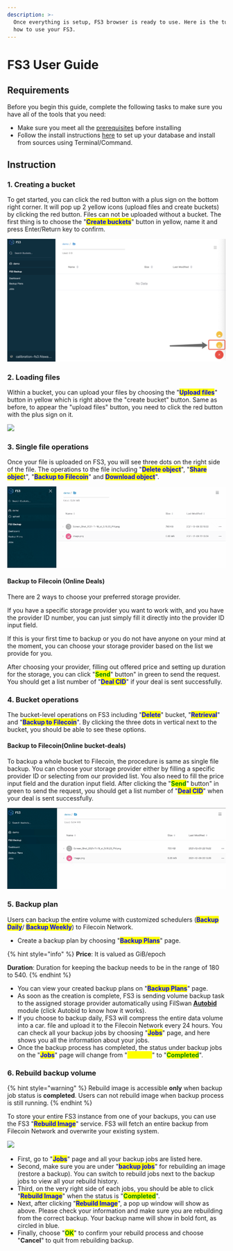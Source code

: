 ```yaml
---
description: >-
  Once everything is setup, FS3 browser is ready to use. Here is the tutorial
  how to use your FS3.
---
```


# FS3 User Guide

## Requirements

Before you begin this guide, complete the following tasks to make sure you have all of the tools that you need:

* Make sure you meet all the [prerequisites](setup-your-fs3/prerequisites.md) before installing
* Follow the install instructions [here](setup-your-fs3/install-fs3.md) to set up your database and install from sources using Terminal/Command.

## Instruction

### 1.  Creating a bucket

To get started, you can click the red button with a plus sign on the bottom right corner. It will pop up 2 yellow icons (upload files and create buckets) by clicking the red button. Files can not be uploaded without a bucket. The first thing is to choose the "<mark style="color:blue;">**Create buckets**</mark>" button in yellow, name it and press Enter/Return key to confirm.&#x20;

![](../.gitbook/assets/WechatIMG284.jpeg)

### 2. Loading files

Within a bucket, you can upload your files by choosing the "<mark style="color:blue;">**Upload files**</mark>" button in yellow which is right above the "create bucket" button. Same as before, to appear the "upload files" button, you need to click the red button with the plus sign on it.&#x20;

![](../.gitbook/assets/WeChat5cf513347fdac1e75f21ab1c684bb5e1.png)

### 3. Single file operations

Once your file is uploaded on FS3, you will see three dots on the right side of the file. The operations to the file including "<mark style="color:blue;">**Delete object**</mark>", "<mark style="color:blue;">**Share objec**</mark>t", "<mark style="color:blue;">**Backup to Filecoin**</mark>" and <mark style="color:blue;">**Download object**</mark>".&#x20;

![](<../.gitbook/assets/chrome-capture (1) (1) (1).gif>)

#### Backup to Filecoin (Online Deals)

There are 2 ways to choose your preferred storage provider.&#x20;

If you have a specific storage provider you want to work with, and you have the provider ID number, you can just simply fill it directly into the provider ID input field.&#x20;

If this is your first time to backup or you do not have anyone on your mind at the moment, you can choose your storage provider based on the list we provide for you.&#x20;

After choosing your provider, filling out offered price and setting up duration for the storage, you can click "<mark style="color:green;">**Send**</mark>" button" in green to send the request. You should get a list number of "<mark style="color:blue;">**Deal CID**</mark>" if your deal is sent successfully.&#x20;

### 4. Bucket operations

The bucket-level operations on FS3 including "<mark style="color:blue;">**Delete**</mark>" bucket, "<mark style="color:blue;">**Retrieval**</mark>" and "<mark style="color:blue;">**Backup to Filecoin**</mark>". By clicking the three dots in vertical next to the bucket, you should be able to see these options.

#### Backup to Filecoin(Online bucket-deals)

To backup a whole bucket to Filecoin, the procedure is same as single file backup. You can choose your storage provider either by filling a specific provider ID or selecting from our provided list. You also need to fill the price input field and the duration input field. After clicking the "<mark style="color:green;">**Send**</mark>" button" in green to send the request, you should get a list number of "<mark style="color:blue;">**Deal CID**</mark>" when your deal is sent successfully.&#x20;

![](<../.gitbook/assets/chrome-capture (2).gif>)

### 5. Backup plan

Users can backup the entire volume with customized schedulers (<mark style="color:blue;">**Backup Daily**</mark>/ <mark style="color:blue;">**Backup Weekly**</mark>) to Filecoin Network.&#x20;

* Create a backup plan by choosing "<mark style="color:blue;">**Backup Plans**</mark>" page.&#x20;

{% hint style="info" %}
**Price**: It is valued as GiB/epoch

**Duration**: Duration for keeping the backup needs to be in the range of 180 to 540.&#x20;
{% endhint %}

* You can view your created backup plans on "<mark style="color:blue;">**Backup Plans**</mark>" page.
* As soon as the creation is complete, FS3 is sending volume backup task to the assigned storage provider automatically using FilSwan [**Autobid**](https://docs.filswan.com/filswan-platform/overview/filswan-auction-system) module (click Autobid to know how it works).&#x20;
* If you choose to backup daily,  FS3 will compress the entire data volume into a car. file and upload it to the Filecoin Network every 24 hours. You can check all your backup jobs by choosing "<mark style="color:blue;">**Jobs**</mark>" page, and here shows you all the information about your jobs.
* Once the backup process has completed, the status under backup jobs on the "<mark style="color:blue;">**Jobs**</mark>" page will change from "<mark style="color:yellow;">**Running**</mark>" to "<mark style="color:green;">**Completed**</mark>".

### 6. Rebuild backup volume&#x20;

{% hint style="warning" %}
Rebuild image is accessible **only** when backup job status is **completed**. Users can not rebuild image when backup process is still running.
{% endhint %}

To store your entire FS3 instance from one of your backups, you can use the FS3 "<mark style="color:blue;">**Rebuild Image**</mark>" service. FS3 will fetch an entire backup from Filecoin Network and overwrite your existing system.&#x20;

![](<../.gitbook/assets/2861639177168\_.pic copy.jpg>)

* &#x20;First, go to "<mark style="color:blue;">**Jobs**</mark>" page and all your backup jobs are listed here.
* &#x20;Second, make sure you are under "<mark style="color:blue;">**backup jobs**</mark>" for rebuilding an image (restore a backup). You can switch to rebuild jobs next to the backup jobs to view all your rebuild history.
* Third, on the very right side of each jobs, you should be able to click "<mark style="color:blue;">**Rebuild Image**</mark>" when the status is "<mark style="color:green;">**Completed**</mark>".
* Next, after clicking "<mark style="color:blue;">**Rebuild Image**</mark>", a pop up window will show as above. Please check your information and make sure you are rebuilding from the correct backup. Your backup name will show in bold font, as circled in blue.&#x20;
* Finally, choose "<mark style="color:green;">**OK**</mark>" to confirm your rebuild process and choose "**Cancel**" to quit from rebuilding backup.&#x20;
